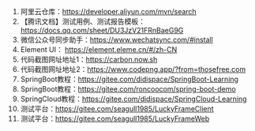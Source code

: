 1. 阿里云仓库：https://developer.aliyun.com/mvn/search
2. 【腾讯文档】测试用例、测试报告模板：https://docs.qq.com/sheet/DU3JzV21FRnBaeG9G
3. 微信公众号同步助手：https://www.wechatsync.com/#install
4. Element UI： https://element.eleme.cn/#/zh-CN
5. 代码截图网址地址1：https://carbon.now.sh
6. 代码截图网址地址2：https://www.codepng.app/?from=thosefree.com
7. SpringBoot教程：https://gitee.com/didispace/SpringBoot-Learning
8. SpringBoot教程：https://gitee.com/roncoocom/spring-boot-demo
9. SpringCloud教程：https://gitee.com/didispace/SpringCloud-Learning
10. 测试平台：https://gitee.com/seagull1985/LuckyFrameClient
11. 测试平台：https://gitee.com/seagull1985/LuckyFrameWeb
